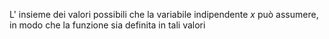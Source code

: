 L' insieme dei valori possibili che la variabile indipendente $x$ può assumere, in modo che la funzione sia definita in tali valori